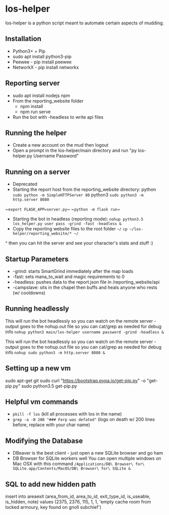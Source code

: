 # los-helper

los-helper is a python script meant to automate certain aspects of mudding.

## Installation

* Python3+ + Pip
* sudo apt install python3-pip
* Peewee - pip install peewee
* NetworkX - pip install networkx

## Reporting server
* sudo apt install nodejs npm
* From the reporting_website folder
    * npm install
    * npm run serve
* Run the bot with -headless to write api files

## Running the helper

* Create a new account on the mud then logout
* Open a prompt in the los-helper/main directory and run "py los-helper.py Username Password"

## Running on a server

* Deprecated
* Starting the report host from the reporting_website directory:
python
`sudo python -m SimpleHTTPServer 80`
python3
`sudo python3 -m http.server 8080`

~`export FLASK_APP=server.py`~
~`python -m flask run`~
* Starting the bot in headless (reporting mode):
`nohup python3.5 los_helper.py user pass -grind -fast -headless &`
* Copy the reporting website files to the root folder `~/`
`cp ~/los-helper/reporting_website/* ~/`

^ then you can hit the server and see your character's stats and stuff :)

## Startup Parameters
* -grind: starts SmartGrind immediately after the map loads
* -fast: sets mana_to_wait and magic requirements to 0
* -headless: pushes data to the report.json file in /reporting_website/api
* -campslave: sits in the chapel then buffs and heals anyone who rests (w/ cooldowns)

## Running headlessly
This will run the bot headlessly so you can watch on the remote server - output goes to the nohup.out file so you can cat/grep as needed for debug info
`nohup python3 main/los-helper username password -grind -headless &`

This will run the bot headlessly so you can watch on the remote server - output goes to the nohup.out file so you can cat/grep as needed for debug info
`nohup sudo python3 -m http.server 8080 &`

## Setting up a new vm
sudo apt-get git
sudo curl "https://bootstrap.pypa.io/get-pip.py" -o "get-pip.py"
sudo python3.5 get-pip.py

## Helpful vm commands
* `pkill -f los` (kill all processes with los in the name)
* `grep -a -B 200 "### Ferp was defated"` (logs on death w/ 200 lines before, replace with your char name)

## Modifying the Database
* DBeaver is the best client - just open a new SQLite browser and go ham
* DB Browser for SQLite workers well
You can open multiple windows on Mac OSX with this command `/Applications/DB\ Browser\ for\ SQLite.app/Contents/MacOS/DB\ Browser\ for\ SQLite &`

## SQL to add new hidden path
insert into areaexit (area_from_id, area_to_id, exit_type_id, is_useable, is_hidden, note) values (2375, 2376, 115, 1, 1, 'empty cache room from locked armoury, key found on gnoll subchief')
